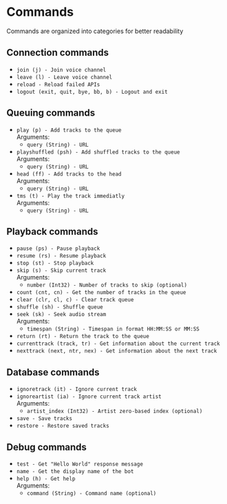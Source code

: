 # Commands

Commands are organized into categories for better readability

## Connection commands

- ```join (j) - Join voice channel```  
- ```leave (l) - Leave voice channel```  
- ```reload - Reload failed APIs```  
- ```logout (exit, quit, bye, bb, b) - Logout and exit```  

## Queuing commands

- ```play (p) - Add tracks to the queue```  
    Arguments:
    - ```query (String) - URL```  
- ```playshuffled (psh) - Add shuffled tracks to the queue```  
    Arguments:
    - ```query (String) - URL```  
- ```head (ff) - Add tracks to the head```  
    Arguments:
    - ```query (String) - URL```  
- ```tms (t) - Play the track immediatly```  
    Arguments:
    - ```query (String) - URL```  

## Playback commands

- ```pause (ps) - Pause playback```  
- ```resume (rs) - Resume playback```  
- ```stop (st) - Stop playback```  
- ```skip (s) - Skip current track```  
    Arguments:
    - ```number (Int32) - Number of tracks to skip (optional)```  
- ```count (cnt, cn) - Get the number of tracks in the queue```  
- ```clear (clr, cl, c) - Clear track queue```  
- ```shuffle (sh) - Shuffle queue```  
- ```seek (sk) - Seek audio stream```  
    Arguments:
    - ```timespan (String) - Timespan in format HH:MM:SS or MM:SS```  
- ```return (rt) - Return the track to the queue```  
- ```currenttrack (track, tr) - Get information about the current track```  
- ```nexttrack (next, ntr, nex) - Get information about the next track```  

## Database commands

- ```ignoretrack (it) - Ignore current track```  
- ```ignoreartist (ia) - Ignore current track artist```  
    Arguments:
    - ```artist_index (Int32) - Artist zero-based index (optional)```  
- ```save - Save tracks```  
- ```restore - Restore saved tracks```  

## Debug commands

- ```test - Get "Hello World" response message```  
- ```name - Get the display name of the bot```  
- ```help (h) - Get help```  
    Arguments:
    - ```command (String) - Command name (optional)```  
